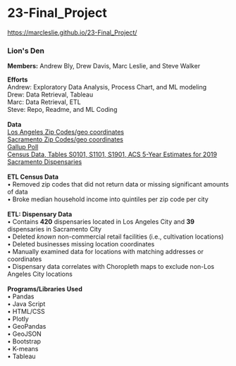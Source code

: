 # 23-Final_Project

https://marcleslie.github.io/23-Final_Project/

### Lion's Den

<b>Members:</b> Andrew Bly, Drew Davis, Marc Leslie, and Steve Walker
<br>

**Efforts**<br>
Andrew: Exploratory Data Analysis, Process Chart, and ML modeling<br>
Drew: Data Retrieval, Tableau <br>
Marc: Data Retrieval, ETL <br>
Steve: Repo, Readme, and ML Coding <br>
<br>
**Data**<br> 
[Los Angeles Zip Codes/geo coordinates](https://data.lacounty.gov/GIS-Data/ZIP-Codes-and-Postal-Cities/c3xr-3jw2/data) <br>
[Sacramento Zip Codes/geo coordinates](https://www.unitedstateszipcodes.org/zip-code-database/) <br>
[Gallup Poll](https://news.gallup.com/poll/284135/percentage-americans-smoke-marijuana.aspx) <br>
[Census Data, Tables S0101, S1101, S1901, ACS 5-Year Estimates for 2019](https://data.census.gov/cedsci/) <br>
[Sacramento Dispensaries]( https://www.cityofsacramento.org/City-Manager/Divisions-Programs/Cannabis-Management/business-information/dispensaries) <br>
<br>
**ETL Census Data**<br>
•	Removed zip codes that did not return data or missing significant amounts of data <br>
• Broke median household income into quintiles per zip code per city <br>
<br>
**ETL: Dispensary Data** <br>
•	Contains **420** dispensaries located in Los Angeles City and **39** dispensaries in Sacramento City <br>
•	Deleted _known_ non-commercial retail facilities (i.e., cultivation locations) <br>
•	Deleted businesses missing location coordinates <br>
•	Manually examined data for locations with matching addresses or coordinates <br>
•	Dispensary data correlates with Choropleth maps to exclude non-Los Angeles City locations <br>
<br>
**Programs/Libraries Used** <br>
•	Pandas <br>
•	Java Script <br>
•	HTML/CSS <br>
•	Plotly <br>
•	GeoPandas <br>
•	GeoJSON <br>
•	Bootstrap <br>
•	K-means <br>
•	Tableau <br>
